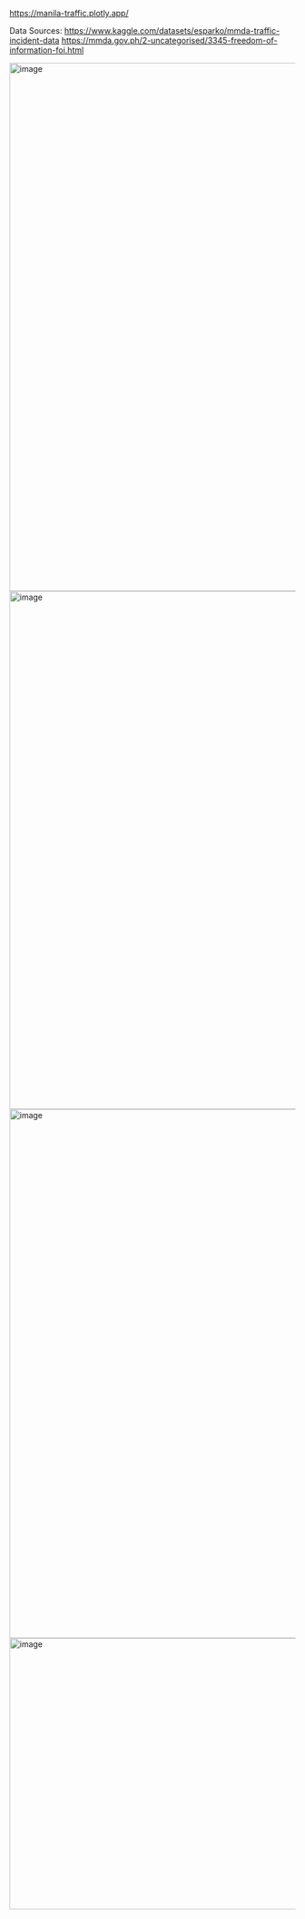 https://manila-traffic.plotly.app/

Data Sources: 
https://www.kaggle.com/datasets/esparko/mmda-traffic-incident-data
https://mmda.gov.ph/2-uncategorised/3345-freedom-of-information-foi.html

<img width="1919" height="929" alt="image" src="https://github.com/user-attachments/assets/1f25e460-3662-41f5-9aea-dfb9c5ea89bf" />
<img width="1903" height="911" alt="image" src="https://github.com/user-attachments/assets/d8c03d76-af85-45e9-b11f-35261244b3f3" />
<img width="1901" height="930" alt="image" src="https://github.com/user-attachments/assets/b53514bd-95b1-4342-9bbe-e9f87f6a3728" />
<img width="1900" height="477" alt="image" src="https://github.com/user-attachments/assets/2c4eb735-3702-430c-b6d1-adb13d47361d" />
